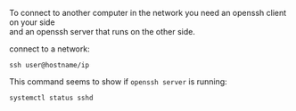To connect to another computer in the network you need an openssh client on your side\
and an openssh server that runs on the other side.

connect to a network:
```
ssh user@hostname/ip
```

This command seems to show if `openssh server` is running:
```
systemctl status sshd
```
